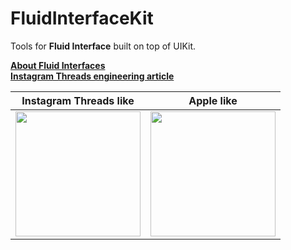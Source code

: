 # FluidInterfaceKit

Tools for **Fluid Interface** built on top of UIKit.

**[About Fluid Interfaces](https://medium.com/@nathangitter/building-fluid-interfaces-ios-swift-9732bb934bf5)**  
**[Instagram Threads engineering article](https://about.instagram.com/blog/engineering/on-building-a-fluid-user-interface)**

|Instagram Threads like | Apple like |
|---|---|
|<img width=200px src=https://user-images.githubusercontent.com/1888355/147848629-031e1c5c-0c52-4674-8d9a-dad034b6e87f.gif />| <img width=200px src=https://user-images.githubusercontent.com/1888355/147852736-9e926a14-d30f-40ad-9733-c92546d4f8b6.gif /> |

